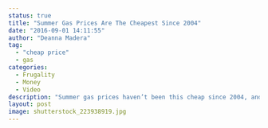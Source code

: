 ```yaml
---
status: true
title: "Summer Gas Prices Are The Cheapest Since 2004"
date: "2016-09-01 14:11:55"
author: "Deanna Madera"
tag:
  - "cheap price"
  - gas
categories:
  - Frugality
  - Money
  - Video
description: "Summer gas prices haven’t been this cheap since 2004, and there are growing signs they could slip even lower."
layout: post
image: shutterstock_223938919.jpg
---
```


<div wibbitz="wbtz-static-embed" wibbitz-autoplay="true" wibbitz-clip-id="b32cc88b5995f4516a16b55ee5c8afede" wibbitz-next="auto"></div><script>(function(d, s, id) {
	if (d.getElementById(id)) return;
	var js = d.createElement(s); js.id = id;
	js.src = '//cdn4.wibbitz.com/static.js';
	d.getElementsByTagName('body')[0].appendChild(js);
}(document, 'script', 'wibbitz-static-embed'));</script>
